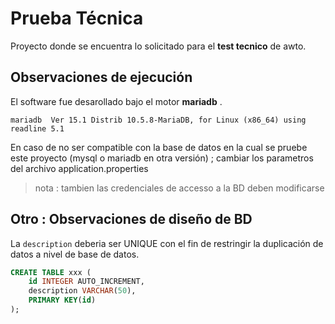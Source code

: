 # Prueba Técnica 

Proyecto donde se encuentra lo solicitado para el **test tecnico** de awto.


## Observaciones de ejecución

El software fue desarollado bajo el motor **mariadb** .

```
mariadb  Ver 15.1 Distrib 10.5.8-MariaDB, for Linux (x86_64) using readline 5.1
```

En caso de no ser compatible con la base de datos en la cual se pruebe este proyecto (mysql o mariadb en otra versión) ;
cambiar los parametros del archivo application.properties

> nota : tambien las credenciales de accesso a la BD deben modificarse


## Otro : Observaciones de diseño de BD

La `description` deberia ser UNIQUE con el fin de restringir la duplicación de datos a nivel de base de datos.
```sql 
CREATE TABLE xxx (
	id INTEGER AUTO_INCREMENT,
	description VARCHAR(50),
	PRIMARY KEY(id)
);
```


